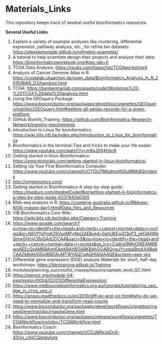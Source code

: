 # Materials_Links
This repository keeps track of several useful bioinformatics resources.

**Several Useful Links**

1. Explore a variety of example analyses like clustering, differential expression, pathway analysis, etc., for refine.bio datasets: https://alexslemonade.github.io/refinebio-examples/
2. A tutorial to help scientists design their projects and analyze their data: https://bioinformaticsworkbook.org/#gsc.tab=0
3. TCGA Data Analysis: https://rpubs.com/tiagochst/TCGAworkshop4
4. Analysis of Cancer Genome Atlas in R: https://costalab.ukaachen.de/open_data/Bioinformatics_Analysis_in_R_2019/BIAR_D3/handout.html
5. TCGA: https://benbermanlab.com/assets/code/Workshop%20-%20TCGA%20data%20analysis.html
6. Using the GEOquery Package: https://www.bioconductor.org/packages/devel/bioc/vignettes/GEOquery/inst/doc/GEOquery.html#getting-all-series-records-for-a-given-platform
7. GitHub Bioinfo_Trianing: https://github.com/Bioinformatics-Research-Network/training-requirements
8. Introduction to Linux for bioinformatics: https://wiki.bits.vib.be/index.php/Introduction_to_Linux_for_bioinformatics
9. Bioinformatics in the terminal-Tips and tricks to make your life easier: https://www.youtube.com/watch?v=m9gJD64Hsc8
10. Getting started in linux-Bioinformatics: https://omicstutorials.com/getting-started-in-linux-bioinformatics/
11. Setting Up Your First Bioinformatics Computer: https://www.youtube.com/channel/UCYDIJ7Mlsdmotfd3uM6lh8Q/videos
12. http://omgenomics.com/
13. Getting started in Bioinformatics-A step-by-step guide: https://medium.com/@rebelCoderBio/getting-started-in-bioinformatics-a-step-by-step-guide-6337843a03b5
14. RNA-seq analysis in R: https://combine-australia.github.io/RNAseq-R/06-rnaseq-day1.html#Data_files_and_Resources
15. VIB Bioinformatics Core Wiki: https://wiki.bits.vib.be/index.php/Category:Training
16. https://www.google.com/search?q=how+to+identify+the+head+and+neck++cancer+normal+data+r+scripts&ei=N6VfYsPmKZ6VseMPyNej2AE&ved=0ahUKEwiD3pP2_qH3AhWeSmwGHcjrCBsQ4dUDCA4&uact=5&oq=how+to+identify+the+head+and+neck++cancer+normal+data+r+scripts&gs_lcp=Cgdnd3Mtd2l6EAM6BwgAEEcQsAM6BAghEApKBAhBGABKBAhGGABQywJYvxdgjBtoAXABeACAAZkBiAHGDpIBBDAuMTWYAQCgAQHIAQjAAQE&sclient=gws-wiz
17. Differential gene expression (DGE) analysis Materials for short, half-day workshops: https://hbctraining.github.io/Training
18. modules/planning_successful_rnaseq/lessons/sample_level_QC.html
19. https://genviz.org/module-04-expression/0004/02/01/DifferentialExpression/
20. https://www.melbournebioinformatics.org.au/tutorials/tutorials/rna_seq_dge_in_r/rna_seq_r/
21. https://angus.readthedocs.io/en/2019/diff-ex-and-viz.html#why-do-we-need-to-normalize-and-transform-read-counts
22. https://www.bioconductor.org/packages/devel/workflows/vignettes/rnaseqGene/inst/doc/rnaseqGene.html
23. https://www.bioconductor.org/packages/release/workflows/vignettes/TCGAWorkflow/inst/doc/TCGAWorkflow.html
24. Bioinformatics Coach: https://www.youtube.com/channel/UCOJM9xzqDc6-43j2x_vXqCQ/playlists
